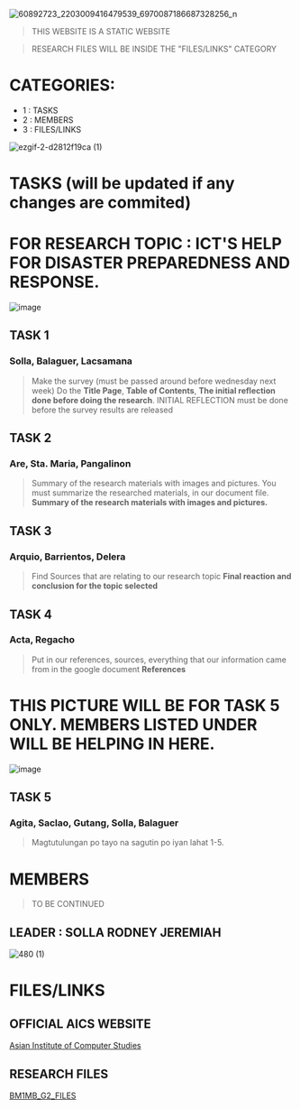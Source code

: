 ![60892723_2203009416479539_6970087186687328256_n](https://github.com/user-attachments/assets/2449bea0-19ca-46cc-af72-5186432826ff)




> THIS WEBSITE IS A STATIC WEBSITE 

> RESEARCH FILES WILL BE INSIDE THE "FILES/LINKS" CATEGORY

# CATEGORIES:
- 1 : TASKS
- 2 : MEMBERS
- 3 : FILES/LINKS 

![ezgif-2-d2812f19ca (1)](https://github.com/user-attachments/assets/0d9151e7-bc93-4ccf-b5aa-48bdec560da3)


# TASKS (will be updated if any changes are commited) #

# FOR RESEARCH TOPIC : ICT'S HELP FOR DISASTER PREPAREDNESS AND RESPONSE. 


![image](https://github.com/user-attachments/assets/1d98e183-62a2-4886-90ae-960f02898645)

## TASK 1
### Solla, Balaguer, Lacsamana

> Make the survey (must be passed around before wednesday next week)
> Do the **Title Page**, **Table of Contents**,  **The initial reflection done before doing the research**.
> INITIAL REFLECTION must be done before the survey results are released

## TASK 2
### Are, Sta. Maria, Pangalinon

> Summary of the research materials with images and pictures.
> You must summarize the researched materials, in our document file.
> **Summary of the research materials with images and pictures.**

## TASK 3 
### Arquio, Barrientos, Delera
> Find Sources that are relating to our research topic
> **Final reaction and conclusion for the topic selected**

## TASK 4 

### Acta, Regacho

> Put in our references, sources, everything that our information came from in the google document
> **References**

# THIS PICTURE WILL BE FOR TASK 5 ONLY. MEMBERS LISTED UNDER WILL BE HELPING IN HERE.
![image](https://github.com/user-attachments/assets/b6358420-d321-446e-b969-0da08144677d)


## TASK 5
### Agita, Saclao, Gutang, Solla, Balaguer

> Magtutulungan po tayo na sagutin po iyan lahat 1-5.



# MEMBERS #
>TO BE CONTINUED
## LEADER : SOLLA RODNEY JEREMIAH
![480 (1)](https://github.com/user-attachments/assets/7087ac86-84d8-4ad2-bcd6-dbf9cedb0639)



# FILES/LINKS #

## OFFICIAL AICS WEBSITE
[Asian Institute of Computer Studies](https://aics.edu.ph/)


## RESEARCH FILES
[ BM1MB_G2_FILES ](https://drive.google.com/drive/folders/1h05xLkq-YhtVpwv9zn5M1U5nAsqwpvkW?usp=drive_link)














